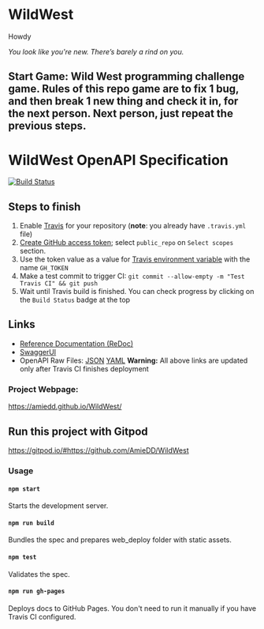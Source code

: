 # WildWest
Howdy

*You look like you're new. There’s barely a rind on you.*

## Start Game: Wild West programming challenge game. Rules of this repo game are to fix 1 bug, and then break 1 new thing and check it in, for the next person. Next person, just repeat the previous steps.

# WildWest OpenAPI Specification
[![Build Status](https://travis-ci.com/AmieDD/WildWest.svg?branch=master)](https://travis-ci.com/AmieDD/WildWest)
## Steps to finish

1. Enable [Travis](https://docs.travis-ci.com/user/getting-started/#To-get-started-with-Travis-CI%3A) for your repository (**note**: you already have `.travis.yml` file)
1. [Create GitHub access token](https://help.github.com/articles/creating-an-access-token-for-command-line-use/); select `public_repo` on `Select scopes` section.
1. Use the token value as a value for [Travis environment variable](https://docs.travis-ci.com/user/environment-variables/#Defining-Variables-in-Repository-Settings) with the name `GH_TOKEN`
1. Make a test commit to trigger CI: `git commit --allow-empty -m "Test Travis CI" && git push`
1. Wait until Travis build is finished. You can check progress by clicking on the `Build Status` badge at the top


## Links

- [Reference Documentation (ReDoc)](https://amiedd.github.io/WildWest/)
- [SwaggerUI](https://amiedd.github.io/WildWest/swagger-ui/)
- OpenAPI Raw Files: [JSON](https://amiedd.github.io/WildWest/openapi.json) [YAML](https://amiedd.github.io/WildWest/openapi.yaml)
**Warning:** All above links are updated only after Travis CI finishes deployment

### Project Webpage:
https://amiedd.github.io/WildWest/

## Run this project with Gitpod
https://gitpod.io/#https://github.com/AmieDD/WildWest

### Usage

#### `npm start`
Starts the development server.

#### `npm run build`
Bundles the spec and prepares web_deploy folder with static assets.

#### `npm test`
Validates the spec.

#### `npm run gh-pages`
Deploys docs to GitHub Pages. You don't need to run it manually if you have Travis CI configured.

